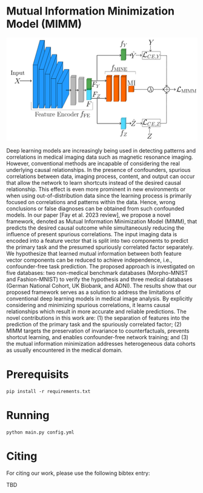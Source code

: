 # Mutual Information Minimization Model (MIMM)


<p align="center">
<img src="./figures/MIMM_model.PNG">
</p>
Deep learning models are increasingly being used in detecting patterns and correlations in medical imaging data such as magnetic resonance imaging. However, conventional methods are incapable of considering the real underlying causal relationships. In the presence of confounders, spurious correlations between data, imaging process, content, and output can occur that allow the network to learn shortcuts instead of the desired causal relationship. This effect is even more prominent in new environments or when using out-of-distribution data since the learning process is primarily focused on correlations and patterns within the data. Hence, wrong conclusions or false diagnoses can be obtained from such confounded models. In our paper [Fay et al. 2023 review], we propose a novel framework, denoted as Mutual Information Minimization Model (MIMM), that predicts the desired causal outcome while simultaneously reducing the influence of present spurious correlations. The input imaging data is encoded into a feature vector that is split into two components to predict the primary task and the presumed spuriously correlated factor separately. We hypothesize that learned mutual information between both feature vector components can be reduced to achieve independence, i.e., confounder-free task prediction. The proposed approach is investigated on five databases: two non-medical benchmark databases (Morpho-MNIST and Fashion-MNIST) to verify the hypothesis and three medical databases (German National Cohort, UK Biobank, and ADNI). The results show that our proposed framework serves as a solution to address the limitations of conventional deep learning models in medical image analysis. By explicitly considering and minimizing spurious correlations, it learns causal relationships which result in more accurate and reliable predictions.
The novel contributions in this work are:
(1)	the separation of features into the prediction of the primary task and the spuriously correlated factor; (2) MIMM targets the preservation of invariance to counterfactuals, prevents shortcut learning, and enables confounder-free network training; and (3) the mutual information minimization addresses heterogeneous data cohorts as usually encountered in the medical domain.

# Prerequisits
```
pip install -r requirements.txt
```

# Running
```
python main.py config.yml
```

# Citing

For citing our work, please use the following bibtex entry:

TBD
